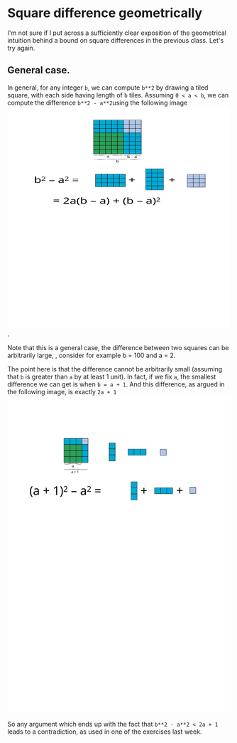 # Square difference geometrically

I'm not sure if I put across a sufficiently clear exposition of the geometrical intuition behind a bound on square differences in the previous class. Let's try again.

## General case.

In general, for any integer `b`, we can compute `b**2` by drawing a tiled square, with each side having length of `b` tiles. Assuming `0 < a < b`, we can compute the difference `b**2 - a**2`using the following image  <img src="square_difference_general.svg" alt="A graph showing two tiled squares, one inscribed into the other, with coinciding bottom left corners." width="500px" height="500px">.

Note that this is a general case, the difference between two squares can be arbitrarily large, , consider for example b = 100 and a = 2.

The point here is that the difference cannot be arbitrarily small (assuming that `b` is greater than `a` by at least 1 unit). In fact, if we fix `a`, the smallest difference we can get is when `b = a + 1`. And this difference, as argued in the following image, is exactly `2a + 1` <img src="square_difference_one.svg" alt="Just like the previous graph, but now the difference between the lengths of two sides is just 1.">

So any argument which ends up with the fact that `b**2 - a**2 < 2a + 1` leads to a contradiction, as used in one of the exercises last week.
